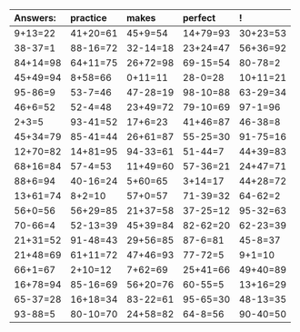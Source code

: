 | Answers: | practice | makes | perfect | ! |
| :--- | :--- | :--- | :--- | :--- |
| 9+13=22 | 41+20=61 | 45+9=54 | 14+79=93 | 30+23=53 | 
| 38-37=1 | 88-16=72 | 32-14=18 | 23+24=47 | 56+36=92 | 
| 84+14=98 | 64+11=75 | 26+72=98 | 69-15=54 | 80-78=2 | 
| 45+49=94 | 8+58=66 | 0+11=11 | 28-0=28 | 10+11=21 | 
| 95-86=9 | 53-7=46 | 47-28=19 | 98-10=88 | 63-29=34 | 
| 46+6=52 | 52-4=48 | 23+49=72 | 79-10=69 | 97-1=96 | 
| 2+3=5 | 93-41=52 | 17+6=23 | 41+46=87 | 46-38=8 | 
| 45+34=79 | 85-41=44 | 26+61=87 | 55-25=30 | 91-75=16 | 
| 12+70=82 | 14+81=95 | 94-33=61 | 51-44=7 | 44+39=83 | 
| 68+16=84 | 57-4=53 | 11+49=60 | 57-36=21 | 24+47=71 | 
| 88+6=94 | 40-16=24 | 5+60=65 | 3+14=17 | 44+28=72 | 
| 13+61=74 | 8+2=10 | 57+0=57 | 71-39=32 | 64-62=2 | 
| 56+0=56 | 56+29=85 | 21+37=58 | 37-25=12 | 95-32=63 | 
| 70-66=4 | 52-13=39 | 45+39=84 | 82-62=20 | 62-23=39 | 
| 21+31=52 | 91-48=43 | 29+56=85 | 87-6=81 | 45-8=37 | 
| 21+48=69 | 61+11=72 | 47+46=93 | 77-72=5 | 9+1=10 | 
| 66+1=67 | 2+10=12 | 7+62=69 | 25+41=66 | 49+40=89 | 
| 16+78=94 | 85-16=69 | 56+20=76 | 60-55=5 | 13+16=29 | 
| 65-37=28 | 16+18=34 | 83-22=61 | 95-65=30 | 48-13=35 | 
| 93-88=5 | 80-10=70 | 24+58=82 | 64-8=56 | 90-40=50 | 
